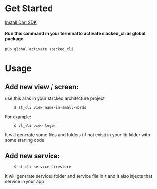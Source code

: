 # Get Started

[Install Dart SDK](https://dart.dev/get-dart)


#### Run this command in your terminal to activate stacked_cli as global package
    
    pub global activate stacked_cli
 
# Usage

## **Add new view / screen**:
   use this alias in your stacked architecture project.

        $ st_cli view name-in-small-words
   For example:

        $ st_cli view login

It will generate some files and folders (if not exist) in your lib folder with some starting code.

## **Add  new service**:

        $ st_cli service firestore

it will generate services folder and service file in it and it also injects that service in your app

